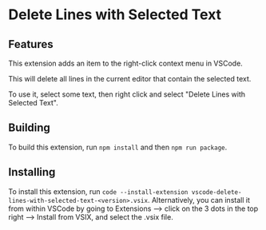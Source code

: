 # Delete Lines with Selected Text

## Features
This extension adds an item to the right-click context menu in VSCode.

This will delete all lines in the current editor that contain the selected text.

To use it, select some text, then right click and select "Delete Lines with Selected Text".

## Building
To build this extension, run `npm install` and then `npm run package`.

## Installing
To install this extension, run `code --install-extension vscode-delete-lines-with-selected-text-<version>.vsix`.
Alternatively, you can install it from within VSCode by going to Extensions --> click on the 3 dots in the top right --> Install from VSIX, and select the .vsix file.